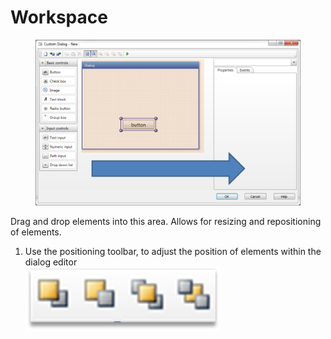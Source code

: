 # Workspace

<figure><img src="../../../../../.gitbook/assets/image (33) (1).png" alt=""><figcaption></figcaption></figure>

Drag and drop elements into this area. Allows for resizing and repositioning of elements.

1. Use the positioning toolbar, to adjust the position of elements within the dialog editor\
   ![](<../../../../../.gitbook/assets/image (35) (1).png>)

